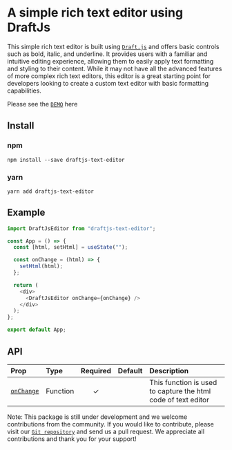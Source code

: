 # A simple rich text editor using DraftJs

This simple rich text editor is built using [`Draft.js`](https://draftjs.org/) and offers basic controls such as bold, italic, and underline. It provides users with a familiar and intuitive editing experience, allowing them to easily apply text formatting and styling to their content. While it may not have all the advanced features of more complex rich text editors, this editor is a great starting point for developers looking to create a custom text editor with basic formatting capabilities.

Please see the [`DEMO`](https://stackutils.com/#/text2pdf) here

## Install

### npm

```
npm install --save draftjs-text-editor
```

### yarn

```
yarn add draftjs-text-editor
```

## Example

```javascript
import DraftJsEditor from "draftjs-text-editor";

const App = () => {
  const [html, setHtml] = useState("");

  const onChange = (html) => {
    setHtml(html);
  };

  return (
    <div>
      <DraftJsEditor onChange={onChange} />
    </div>
  );
};

export default App;
```

## API

| Prop                    | Type     | Required | Default | Description                                                   |
| :---------------------- | :------- | :------: | :-----: | :------------------------------------------------------------ |
| [`onChange`](#onChange) | Function |    ✓     |         | This function is used to capture the html code of text editor |

Note: This package is still under development and we welcome contributions from the community. If you would like to contribute, please visit our [`Git repository`](https://github.com/madan712/draftjs-text-editor) and send us a pull request. We appreciate all contributions and thank you for your support!
